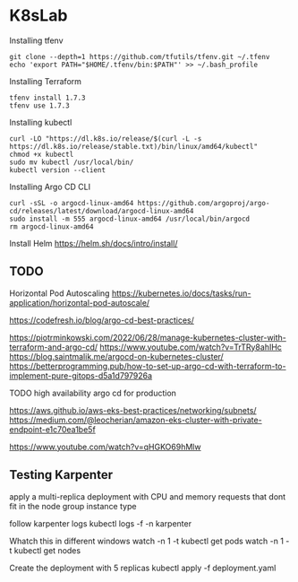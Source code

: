 # K8sLab

Installing tfenv

```shell
git clone --depth=1 https://github.com/tfutils/tfenv.git ~/.tfenv
echo 'export PATH="$HOME/.tfenv/bin:$PATH"' >> ~/.bash_profile
```

Installing Terraform

```shell
tfenv install 1.7.3
tfenv use 1.7.3
```

Installing kubectl

```shell
curl -LO "https://dl.k8s.io/release/$(curl -L -s https://dl.k8s.io/release/stable.txt)/bin/linux/amd64/kubectl"
chmod +x kubectl
sudo mv kubectl /usr/local/bin/
kubectl version --client   
```

Installing Argo CD CLI

```shell
curl -sSL -o argocd-linux-amd64 https://github.com/argoproj/argo-cd/releases/latest/download/argocd-linux-amd64
sudo install -m 555 argocd-linux-amd64 /usr/local/bin/argocd
rm argocd-linux-amd64
```

Install Helm
https://helm.sh/docs/intro/install/

## TODO

Horizontal Pod Autoscaling
https://kubernetes.io/docs/tasks/run-application/horizontal-pod-autoscale/

https://codefresh.io/blog/argo-cd-best-practices/

https://piotrminkowski.com/2022/06/28/manage-kubernetes-cluster-with-terraform-and-argo-cd/
https://www.youtube.com/watch?v=TrTRy8ahIHc
https://blog.saintmalik.me/argocd-on-kubernetes-cluster/
https://betterprogramming.pub/how-to-set-up-argo-cd-with-terraform-to-implement-pure-gitops-d5a1d797926a

TODO high availability argo cd for production

https://aws.github.io/aws-eks-best-practices/networking/subnets/
https://medium.com/@leocherian/amazon-eks-cluster-with-private-endpoint-e1c70ea1be5f

https://www.youtube.com/watch?v=qHGKO69hMlw

## Testing Karpenter

apply a multi-replica deployment with CPU and memory requests that dont fit in the node group instance type

follow karpenter logs
kubectl logs -f -n karpenter

Whatch this in different windows
watch -n 1 -t kubectl get pods
watch -n 1 -t kubectl get nodes

Create the deployment with 5 replicas
kubectl apply -f deployment.yaml
